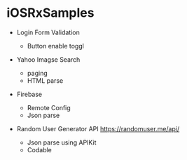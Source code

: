 # iOSRxSamples

- Login Form Validation
    - Button enable toggl

- Yahoo Imagse Search
    - paging  
    - HTML parse
    
- Firebase
    - Remote Config
    - Json parse
    
- Random User Generator API https://randomuser.me/api/
    - Json parse using APIKit
    - Codable
    
